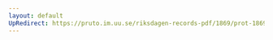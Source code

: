 ```yaml
---
layout: default
UpRedirect: https://pruto.im.uu.se/riksdagen-records-pdf/1869/prot-1869--ak--303/prot-1869--ak--303_040.pdf
---
```

